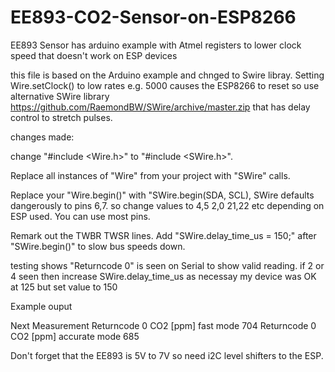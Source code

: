 # EE893-CO2-Sensor-on-ESP8266
EE893 Sensor has arduino example with Atmel registers to lower clock speed  that doesn't work on ESP devices


this file is based on the Arduino example and chnged to Swire libray. Setting Wire.setClock() to low rates e.g. 5000 causes the ESP8266 to reset so use alternative SWire library https://github.com/RaemondBW/SWire/archive/master.zip
that has delay control to stretch pulses.

changes made:

change "#include <Wire.h>" to "#include <SWire.h>".

Replace all instances of "Wire" from your project with "SWire" calls.

Replace your "Wire.begin()" with "SWire.begin(SDA, SCL), SWire defaults dangerously to pins 6,7. 
so change values to 4,5 2,0 21,22 etc depending on ESP used. You can use most pins.

Remark out the TWBR TWSR lines.
Add "SWire.delay_time_us = 150;" after "SWire.begin()" to slow bus speeds down. 

testing shows "Returncode 0" is seen on Serial to show valid reading. if 2 or 4 seen then increase SWire.delay_time_us as necessay
my device was OK at 125 but set value to 150

Example ouput

Next Measurement
Returncode 0
CO2 [ppm] fast mode 704
Returncode 0
CO2 [ppm] accurate mode 685
 
Don't forget that the EE893 is 5V to 7V so need i2C level shifters to the ESP.
